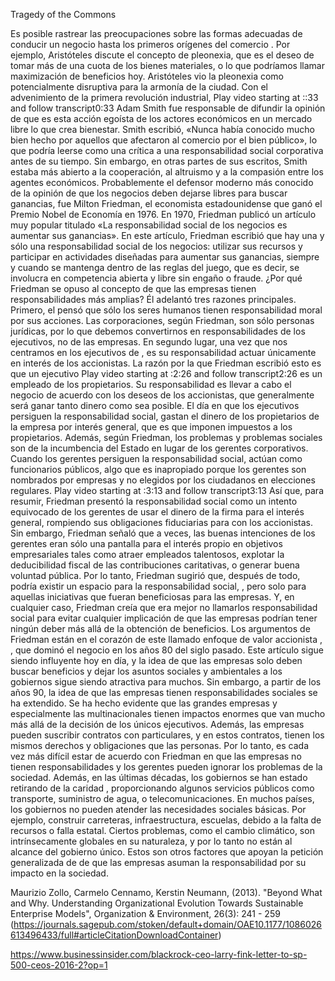 Tragedy of the Commons



Es posible rastrear las preocupaciones sobre las formas adecuadas de conducir un negocio hasta los primeros orígenes del comercio . Por ejemplo, Aristóteles discute el concepto de pleonexia, que es el deseo de tomar más de una cuota de los bienes materiales, o lo que podríamos llamar maximización de beneficios hoy. Aristóteles vio la pleonexia como potencialmente disruptiva para la armonía de la ciudad. Con el advenimiento de la primera revolución industrial,
Play video starting at ::33 and follow transcript0:33
Adam Smith fue responsable de difundir la opinión de que es esta acción egoísta de los actores económicos en un mercado libre lo que crea bienestar. Smith escribió, «Nunca había conocido mucho bien hecho por aquellos que afectaron al comercio por el bien público», lo que podría leerse como una crítica a una responsabilidad social corporativa antes de su tiempo. Sin embargo, en otras partes de sus escritos, Smith estaba más abierto a la cooperación, al altruismo y a la compasión entre los agentes económicos. Probablemente el defensor moderno más conocido de la opinión de que los negocios deben dejarse libres para buscar ganancias, fue Milton Friedman, el economista estadounidense que ganó el Premio Nobel de Economía en 1976. En 1970, Friedman publicó un artículo muy popular titulado «La responsabilidad social de los negocios es aumentar sus ganancias». En este artículo, Friedman escribió que hay una y sólo una responsabilidad social de los negocios: utilizar sus recursos y participar en actividades diseñadas para aumentar sus ganancias, siempre y cuando se mantenga dentro de las reglas del juego, que es decir, se involucra en competencia abierta y libre sin engaño o fraude. ¿Por qué Friedman se opuso al concepto de que las empresas tienen responsabilidades más amplias? Él adelantó tres razones principales. Primero, el pensó que sólo los seres humanos tienen responsabilidad moral por sus acciones. Las corporaciones, según Friedman, son sólo personas jurídicas, por lo que debemos convertirnos en responsabilidades de los ejecutivos, no de las empresas. En segundo lugar, una vez que nos centramos en los ejecutivos de , es su responsabilidad actuar únicamente en interés de los accionistas. La razón por la que Friedman escribió esto es que un ejecutivo
Play video starting at :2:26 and follow transcript2:26
es un empleado de los propietarios. Su responsabilidad es llevar a cabo el negocio de acuerdo con los deseos de los accionistas, que generalmente será ganar tanto dinero como sea posible. El día en que los ejecutivos persiguen la responsabilidad social, gastan el dinero de los propietarios de la empresa por interés general, que es que imponen impuestos a los propietarios. Además, según Friedman, los problemas y problemas sociales son de la incumbencia del Estado en lugar de los gerentes corporativos. Cuando los gerentes persiguen la responsabilidad social, actúan como funcionarios públicos, algo que es inapropiado porque los gerentes son nombrados por empresas y no elegidos por los ciudadanos en elecciones regulares.
Play video starting at :3:13 and follow transcript3:13
Así que, para resumir, Friedman presentó la responsabilidad social como un intento equivocado de los gerentes de usar el dinero de la firma para el interés general, rompiendo sus obligaciones fiduciarias para con los accionistas. Sin embargo, Friedman señaló que a veces, las buenas intenciones de los gerentes eran sólo una pantalla para el interés propio en objetivos empresariales tales como atraer empleados talentosos, explotar la deducibilidad fiscal de las contribuciones caritativas, o generar buena voluntad pública. Por lo tanto, Friedman sugirió que, después de todo, podría existir un espacio para la responsabilidad social, , pero solo para aquellas iniciativas que fueran beneficiosas para las empresas. Y, en cualquier caso, Friedman creía que era mejor no llamarlos responsabilidad social para evitar cualquier implicación de que las empresas podrían tener ningún deber más allá de la obtención de beneficios. Los argumentos de Friedman están en el corazón de este llamado enfoque de valor accionista , , que dominó el negocio en los años 80 del siglo pasado. Este artículo sigue siendo influyente hoy en día, y la idea de que las empresas solo deben buscar beneficios y dejar los asuntos sociales y ambientales a los gobiernos sigue siendo atractiva para muchos. Sin embargo, a partir de los años 90, la idea de que las empresas tienen responsabilidades sociales se ha extendido. Se ha hecho evidente que las grandes empresas y especialmente las multinacionales tienen impactos enormes que van mucho más allá de la decisión de los únicos ejecutivos. Además, las empresas pueden suscribir contratos con particulares, y en estos contratos, tienen los mismos derechos y obligaciones que las personas. Por lo tanto, es cada vez más difícil estar de acuerdo con Friedman en que las empresas no tienen responsabilidades y los gerentes pueden ignorar los problemas de la sociedad. Además, en las últimas décadas, los gobiernos se han estado retirando de la caridad , proporcionando algunos servicios públicos como transporte, suministro de agua, o telecomunicaciones. En muchos países, los gobiernos no pueden atender las necesidades sociales básicas. Por ejemplo, construir carreteras, infraestructura, escuelas, debido a la falta de recursos o falla estatal. Ciertos problemas, como el cambio climático, son intrínsecamente globales en su naturaleza, y por lo tanto no están al alcance del gobierno único. Estos son otros factores que apoyan la petición generalizada de de que las empresas asuman la responsabilidad por su impacto en la sociedad.


Maurizio Zollo, Carmelo Cennamo, Kerstin Neumann, (2013). "Beyond What and Why. Understanding Organizational Evolution Towards Sustainable Enterprise Models", Organization & Environment, 26(3): 241 - 259 (https://journals.sagepub.com/stoken/default+domain/OAE10.1177/1086026613496433/full#articleCitationDownloadContainer)


https://www.businessinsider.com/blackrock-ceo-larry-fink-letter-to-sp-500-ceos-2016-2?op=1

